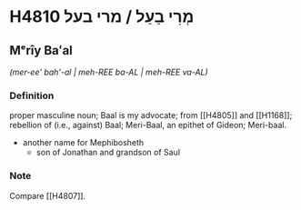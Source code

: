# H4810 מְרִי בַעַל / מרי בעל

## Mᵉrîy Baʻal

_(mer-ee' bah'-al | meh-REE ba-AL | meh-REE va-AL)_

### Definition

proper masculine noun; Baal is my advocate; from [[H4805]] and [[H1168]]; rebellion of (i.e., against) Baal; Meri-Baal, an epithet of Gideon; Meri-baal.

- another name for Mephibosheth
    - son of Jonathan and grandson of Saul


### Note

Compare [[H4807]].

